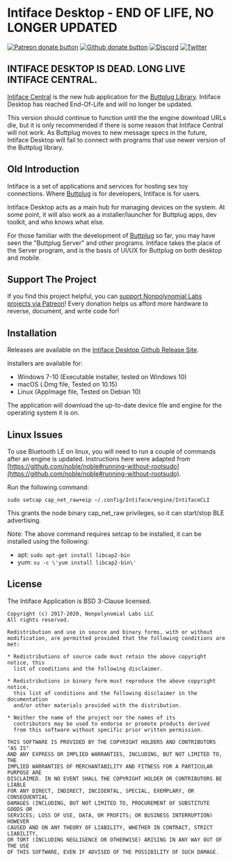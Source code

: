 # Intiface Desktop - END OF LIFE, NO LONGER UPDATED

[![Patreon donate button](https://img.shields.io/badge/patreon-donate-yellow.svg)](https://www.patreon.com/qdot)
[![Github donate button](https://img.shields.io/badge/github-donate-ff69b4.svg)](https://www.github.com/sponsors/qdot)
[![Discord](https://img.shields.io/discord/353303527587708932.svg?logo=discord)](https://discord.buttplug.io)
[![Twitter](https://img.shields.io/twitter/follow/buttplugio.svg?style=social&logo=twitter)](https://twitter.com/buttplugio)

## INTIFACE DESKTOP IS DEAD. LONG LIVE INTIFACE CENTRAL.

[Intiface Central](https://intiface.com/central) is the new hub application for the [Buttplug Library](https://buttplug.io). Intiface Desktop has reached End-Of-Life and will no longer be updated.

This version should continue to function until the the engine download URLs die, but it is only recommended if there is some reason that Intiface Central will not work. As Buttplug moves to new message specs in the future, Intiface Desktop will fail to connect with programs that use newer version of the Buttplug library.

## Old Introduction

Intiface is a set of applications and services for hosting sex toy
connections. Where [Buttplug](https://buttplug.io) is for developers,
Intiface is for users.

Intiface Desktop acts as a main hub for managing devices on the system. At some
point, it will also work as a installer/launcher for Buttplug apps, dev toolkit,
and who knows what else.

For those familiar with the development of
[Buttplug](https://buttplug.io) so far, you may have seen the
"Buttplug Server" and other programs. Intiface takes the place of the
Server program, and is the basis of UI/UX for Buttplug on both desktop
and mobile.

## Support The Project

If you find this project helpful, you
can
[support Nonpolynomial Labs projects via Patreon](http://patreon.com/qdot)!
Every donation helps us afford more hardware to reverse, document, and
write code for!

## Installation

Releases are available on the [Intiface Desktop Github Release
Site](https://github.com/intiface/intiface-desktop/releases).

Installers are available for:

- Windows 7-10 (Executable installer, tested on Windows 10)
- macOS (.Dmg file, Tested on 10.15)
- Linux (AppImage file, Tested on Debian 10)

The application will download the up-to-date device file and
engine for the operating system it is on.

## Linux Issues

To use Bluetooth LE on linux, you will need to run a couple of
commands after an engine is updated. Instructions here were adapted
from [https://github.com/noble/noble#running-without-rootsudo](https://github.com/noble/noble#running-without-rootsudo).

Run the following command:

```
sudo setcap cap_net_raw+eip ~/.config/Intiface/engine/IntifaceCLI
```

This grants the node binary cap_net_raw privileges, so it can start/stop BLE advertising.

Note: The above command requires setcap to be installed, it can be installed using the following:

- apt: `sudo apt-get install libcap2-bin`
- yum: `su -c \'yum install libcap2-bin\'`


## License

The Intiface Application is BSD 3-Clause licensed.

    Copyright (c) 2017-2020, Nonpolynomial Labs LLC
    All rights reserved.
    
    Redistribution and use in source and binary forms, with or without
    modification, are permitted provided that the following conditions are met:
    
    * Redistributions of source code must retain the above copyright notice, this
      list of conditions and the following disclaimer.
    
    * Redistributions in binary form must reproduce the above copyright notice,
      this list of conditions and the following disclaimer in the documentation
      and/or other materials provided with the distribution.
    
    * Neither the name of the project nor the names of its
      contributors may be used to endorse or promote products derived
      from this software without specific prior written permission.
    
    THIS SOFTWARE IS PROVIDED BY THE COPYRIGHT HOLDERS AND CONTRIBUTORS "AS IS"
    AND ANY EXPRESS OR IMPLIED WARRANTIES, INCLUDING, BUT NOT LIMITED TO, THE
    IMPLIED WARRANTIES OF MERCHANTABILITY AND FITNESS FOR A PARTICULAR PURPOSE ARE
    DISCLAIMED. IN NO EVENT SHALL THE COPYRIGHT HOLDER OR CONTRIBUTORS BE LIABLE
    FOR ANY DIRECT, INDIRECT, INCIDENTAL, SPECIAL, EXEMPLARY, OR CONSEQUENTIAL
    DAMAGES (INCLUDING, BUT NOT LIMITED TO, PROCUREMENT OF SUBSTITUTE GOODS OR
    SERVICES; LOSS OF USE, DATA, OR PROFITS; OR BUSINESS INTERRUPTION) HOWEVER
    CAUSED AND ON ANY THEORY OF LIABILITY, WHETHER IN CONTRACT, STRICT LIABILITY,
    OR TORT (INCLUDING NEGLIGENCE OR OTHERWISE) ARISING IN ANY WAY OUT OF THE USE
    OF THIS SOFTWARE, EVEN IF ADVISED OF THE POSSIBILITY OF SUCH DAMAGE.



